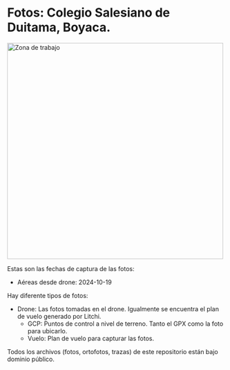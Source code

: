 # Fotos: Colegio Salesiano de Duitama, Boyaca.

<img width="500" alt="Zona de trabajo" src="Zona de trabajo.png">

Estas son las fechas de captura de las fotos:

* Aéreas desde drone: 2024-10-19

Hay diferente tipos de fotos:

* Drone: Las fotos tomadas en el drone. Igualmente se encuentra el plan de vuelo generado por Litchi.
  * GCP: Puntos de control a nivel de terreno. Tanto el GPX como la foto para ubicarlo.
  * Vuelo: Plan de vuelo para capturar las fotos.

Todos los archivos (fotos, ortofotos, trazas) de este repositorio están bajo dominio público.
